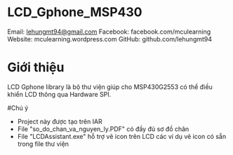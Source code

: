# LCD_Gphone_MSP430

Email: lehungmt94@gmail.com 
Facebook: facebook.com/mculearning 
Website: mculearning.wordpress.com 
GitHub: github.com/lehungmt94 

# Giới thiệu
LCD Gphone library là bộ thư viện giúp cho MSP430G2553 có thể điều khiển LCD thông qua Hardware SPI.


#Chú ý
- Project này được tạo trên IAR 
- File "so_do_chan_va_nguyen_ly.PDF" có đầy đủ sơ đồ chân
- File "LCDAssistant.exe" hỗ trợ vẽ icon trên LCD các ví dụ vẽ icon có sẵn trong file thư viện
